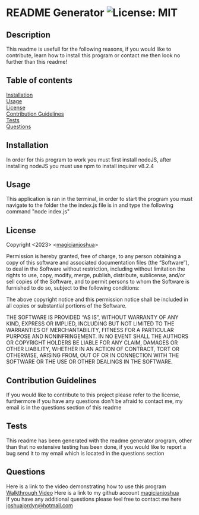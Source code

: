 # README Generator ![License: MIT](https://img.shields.io/badge/License-MIT-blue.svg)
## Description <br>
This readme is usefull for the following reasons, if you would like to contribute, learn how to install this program or contact me then look no further than this readme! <br>
## Table of contents <br>
[Installation](#installation-) <br>
[Usage](#usage-) <br>
[License](#license-) <br>
[Contribution Guidelines](#Contribution-Guidelines-) <br>
[Tests](#tests-)<br>
[Questions](#questions-) <br>

## Installation <br>
In order for this program to work you must first install nodeJS, after installing nodeJS you must use npm to install inquirer v8.2.4 <br>
## Usage <br>
This application is ran in the terminal, in order to start the program you must navigate to the folder the the index.js file is in and type the following command "node index.js" <br>
## License <br>
Copyright <2023> <[magicianjoshua](https://github.com/magicianjoshua)> <br>
        

Permission is hereby granted, free of charge, to any person obtaining a copy 
of this software and associated documentation files (the “Software”), 
to deal in the Software without restriction, including without limitation the 
rights to use, copy, modify, merge, publish, distribute, sublicense, and/or sell 
copies of the Software, and to permit persons to whom the Software is furnished to
do so, subject to the following conditions:

The above copyright notice and this permission notice shall be included in all copies or substantial
portions of the Software. 
        
THE SOFTWARE IS PROVIDED “AS IS”, WITHOUT WARRANTY OF ANY KIND, 
EXPRESS OR IMPLIED, INCLUDING BUT NOT LIMITED TO THE WARRANTIES OF MERCHANTABILITY, 
FITNESS FOR A PARTICULAR PURPOSE AND NONINFRINGEMENT. IN NO EVENT SHALL THE AUTHORS OR COPYRIGHT HOLDERS 
BE LIABLE FOR ANY CLAIM, DAMAGES OR OTHER LIABILITY, WHETHER IN AN ACTION OF CONTRACT, TORT
OR OTHERWISE, ARISING FROM, OUT OF OR IN CONNECTION WITH THE SOFTWARE OR THE USE OR OTHER DEALINGS IN THE SOFTWARE. <br> 
## Contribution Guidelines <br> 
If you would like to contribute to this project please refer to the license, furthermore if you have any questions don't be afraid to contact me, my email is in the questions section of this readme <br>
## Tests <br>
This readme has been generated with the readme generator program, other than that no extensive testing has been done, if you would like to report a bug send it to my email which is located in the questions section
## Questions <br> 
Here is a link to the video demonstrating how to use this program [Walkthrough Video](https://drive.google.com/file/d/1vmtCkQcOabyqb62ciXURbHaAknfFg96D/view?usp=drive_link)
Here is a link to my github account [magicianjoshua](https://github.com/magicianjoshua) <br>
If you have any additional questions please feel free to contact me here joshuajordyn@hotmail.com

